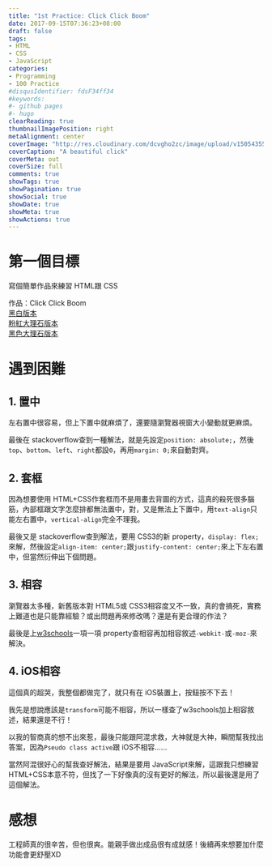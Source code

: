 ```yaml
---
title: "1st Practice: Click Click Boom"
date: 2017-09-15T07:36:23+08:00
draft: false
tags:
- HTML
- CSS
- JavaScript
categories:
- Programming
- 100 Practice
#disqusIdentifier: fdsF34ff34
#keywords:
#- github pages
#- hugo
clearReading: true
thumbnailImagePosition: right
metaAlignment: center
coverImage: "http://res.cloudinary.com/dcvgho2zc/image/upload/v1505435536/1st-practice-cover-1024x550_mdnblw.jpg"
coverCaption: "A beautiful click"
coverMeta: out
coverSize: full
comments: true
showTags: true
showPagination: true
showSocial: true
showDate: true
showMeta: true
showActions: true
---
```

<!-- toc -->
# 第一個目標
寫個簡單作品來練習 HTML跟 CSS  

作品：Click Click Boom  
[黑白版本](https://goo.gl/vPtbzB)  
[粉紅大理石版本](https://goo.gl/CfT2Ro)  
[黑色大理石版本](https://goo.gl/NVdhAk)  

# 遇到困難
## 1. 置中  
左右置中很容易，但上下置中就麻煩了，還要隨瀏覽器視窗大小變動就更麻煩。

最後在 stackoverflow查到一種解法，就是先設定`position: absolute;`，然後`top`、`bottom`、`left`、`right`都設`0`，再用`margin: 0;`來自動對齊。  

## 2. 套框  
因為想要使用 HTML+CSS作套框而不是用畫去背圖的方式，這真的殺死很多腦筋，內部框跟文字怎麼排都無法置中，對，又是無法上下置中，用`text-align`只能左右置中，`vertical-align`完全不理我。

最後又是 stackoverflow查到解法，要用 CSS3的新 property，`display: flex;`來解，然後設定`align-item: center;`跟`justify-content: center;`來上下左右置中，但當然衍伸出下個問題。  

## 3. 相容  
瀏覽器太多種，新舊版本對 HTML5或 CSS3相容度又不一致，真的會搞死，實務上難道也是只能靠經驗？或出問題再來修改嗎？還是有更合理的作法？

最後是上[w3schools](https://www.w3schools.com/)一項一項 property查相容再加相容敘述`-webkit-`或`-moz-`來解決。  

## 4. iOS相容  
這個真的超哭，我整個都做完了，就只有在 iOS裝置上，按鈕按不下去！

我先是想說應該是`transform`可能不相容，所以一樣查了w3schools加上相容敘述，結果還是不行！

以我的智商真的想不出來惹，最後只能跟阿混求救，大神就是大神，瞬間幫我找出答案，因為`Pseudo class active`跟 iOS不相容……

當然阿混很好心的幫我查好解法，結果是要用 JavaScript來解，這跟我只想練習 HTML+CSS本意不符，但找了一下好像真的沒有更好的解法，所以最後還是用了這個解法。  

# 感想
工程師真的很辛苦，但也很爽。能親手做出成品很有成就感！後續再來想要加什麼功能會更舒壓XD